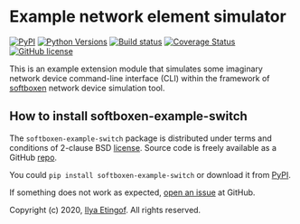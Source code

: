 
# Example network element simulator

[![PyPI](https://img.shields.io/pypi/v/softboxen.svg?maxAge=1800)](https://pypi.org/project/softboxen)
[![Python Versions](https://img.shields.io/pypi/pyversions/softboxen.svg)](https://pypi.org/project/softboxen/)
[![Build status](https://travis-ci.org/etingof/softboxen.svg?branch=master)](https://secure.travis-ci.org/etingof/softboxen)
[![Coverage Status](https://img.shields.io/codecov/c/github/etingof/softboxen.svg)](https://codecov.io/github/etingof/softboxen)
[![GitHub license](https://img.shields.io/badge/license-BSD-blue.svg)](https://raw.githubusercontent.com/etingof/softboxen/master/LICENSE.rst)

This is an example extension module that simulates some imaginary network
device command-line interface (CLI) within the framework of
[softboxen](https://github.com/etingof/softboxen) network device simulation
tool.

## How to install softboxen-example-switch

The `softboxen-example-switch` package is distributed under terms and conditions
of 2-clause BSD [license](https://github.com/etingof/softboxen/LICENSE.rst). Source code
is freely available as a GitHub
[repo](https://github.com/etingof/softboxen/examples/softboxen-example-switch).

You could `pip install softboxen-example-switch` or download it from
[PyPI](https://pypi.org/project/softboxen-example-switch).

If something does not work as expected, 
[open an issue](https://github.com/etingof/softboxen/issues) at GitHub.

Copyright (c) 2020, [Ilya Etingof](mailto:etingof@gmail.com). All rights reserved.
